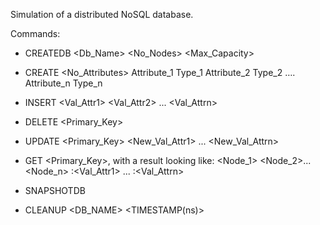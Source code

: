 Simulation of a distributed NoSQL database.

Commands:

 - CREATEDB <Db_Name> <No_Nodes> <Max_Capacity>
  
 - CREATE <Entity> <RF> <No_Attributes>
    Attribute_1 Type_1
    Attribute_2 Type_2
    ….
    Attribute_n Type_n
  
 - INSERT <ENTITY> <Val_Attr1> <Val_Attr2> ... <Val_Attrn>
  
 - DELETE <ENTITY> <Primary_Key>
  
 - UPDATE <ENTITY> <Primary_Key> <Attr1> <New_Val_Attr1> ... <Attrn> <New_Val_Attrn>
  
 - GET <ENTITY> <Primary_Key>, with a result looking like:
    <Node_1> <Node_2>...<Node_n> <Attr1>:<Val_Attr1> ... <Attrn>:<Val_Attrn>
      
 - SNAPSHOTDB
 
 - CLEANUP <DB_NAME> <TIMESTAMP(ns)>
